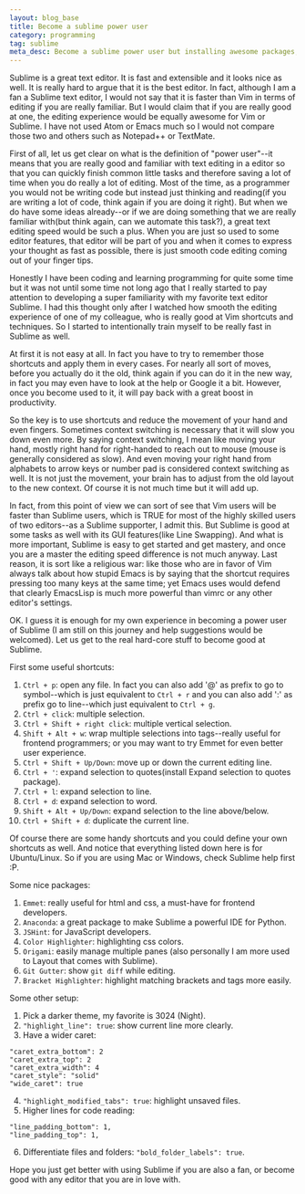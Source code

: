 ```yaml
---
layout: blog_base
title: Become a sublime power user
category: programming
tag: sublime
meta_desc: Become a sublime power user but installing awesome packages, adding good user settings and mastering shortcuts.
---
```


Sublime is a great text editor. It is fast and extensible and it looks nice as well. It is really hard to argue that it is the best editor. In fact, although I am a fan a Sublime text editor, I would not say that it is faster than Vim in terms of editing if you are really familiar. But I would claim that if you are really good at one, the editing experience would be equally awesome for Vim or Sublime. I have not used Atom or Emacs much so I would not compare those two and others such as Notepad++ or TextMate.

First of all, let us get clear on what is the definition of "power user"--it means that you are really good and familiar with text editing in a editor so that you can quickly finish common little tasks and therefore saving a lot of time when you do really a lot of editing. Most of the time, as a programmer you would not be writing code but instead just thinking and reading(if you are writing a lot of code, think again if you are doing it right). But when we do have some ideas already--or if we are doing something that we are really familiar with(but think again, can we automate this task?), a great text editing speed would be such a plus. When you are just so used to some editor features, that editor will be part of you and when it comes to express your thought as fast as possible, there is just smooth code editing coming out of your finger tips.

Honestly I have been coding and learning programming for quite some time but it was not until some time not long ago that I really started to pay attention to developing a super familiarity with my favorite text editor Sublime. I had this thought only after I watched how smooth the editing experience of one of my colleague, who is really good at Vim shortcuts and techniques. So I started to intentionally train myself to be really fast in Sublime as well.

At first it is not easy at all. In fact you have to try to remember those shortcuts and apply them in every cases. For nearly all sort of moves, before you actually do it the old, think again if you can do it in the new way, in fact you may even have to look at the help or Google it a bit. However, once you become used to it, it will pay back with a great boost in productivity.

So the key is to use shortcuts and reduce the movement of your hand and even fingers. Sometimes context switching is necessary that it will slow you down even more. By saying context switching, I mean like moving your hand, mostly right hand for right-handed to reach out to mouse (mouse is generally considered as slow). And even moving your right hand from alphabets to arrow keys or number pad is considered context switching as well. It is not just the movement, your brain has to adjust from the old layout to the new context. Of course it is not much time but it will add up.

In fact, from this point of view we can sort of see that Vim users will be faster than Sublime users, which is TRUE for most of the highly skilled users of two editors--as a Sublime supporter, I admit this. But Sublime is good at some tasks as well with its GUI features(like Line Swapping). And what is more important, Sublime is easy to get started and get mastery, and once you are a master the editing speed difference is not much anyway. Last reason, it is sort like a religious war: like those who are in favor of Vim always talk about how stupid Emacs is by saying that the shortcut requires pressing too many keys at the same time; yet Emacs uses would defend that clearly EmacsLisp is much more powerful than vimrc or any other editor's settings.

OK. I guess it is enough for my own experience in becoming a power user of Sublime (I am still on this journey and help suggestions would be welcomed). Let us get to the real hard-core stuff to become good at Sublime.

First some useful shortcuts:

1. `Ctrl + p`: open any file. In fact you can also add '@' as prefix to go to symbol--which is just equivalent to `Ctrl + r` and you can also add ':' as prefix go to line--which just equivalent to `Ctrl + g`.
2. `Ctrl + click`: multiple selection.
3. `Ctrl + Shift + right click`: multiple vertical selection.
4. `Shift + Alt + w`: wrap multiple selections into tags--really useful for frontend programmers; or you may want to try Emmet for even better user experience.
5. `Ctrl + Shift + Up/Down`: move up or down the current editing line.
6. `Ctrl + '`: expand selection to quotes(install Expand selection to quotes package).
7. `Ctrl + l`: expand selection to line.
8. `Ctrl + d`: expand selection to word.
9. `Shift + Alt + Up/Down`: expand selection to the line above/below.
10. `Ctrl + Shift + d`: duplicate the current line.

Of course there are some handy shortcuts and you could define your own shortcuts as well. And notice that everything listed down here is for Ubuntu/Linux. So if you are using Mac or Windows, check Sublime help first :P.

Some nice packages:

1. `Emmet`: really useful for html and css, a must-have for frontend developers.
2. `Anaconda`: a great package to make Sublime a powerful IDE for Python.
3. `JSHint`: for JavaScript developers.
4. `Color Highlighter`: highlighting css colors.
5. `Origami`: easily manage multiple panes (also personally I am more used to Layout that comes with Sublime).
6. `Git Gutter`: show `git diff` while editing.
7. `Bracket Highlighter`: highlight matching brackets and tags more easily.

Some other setup:

1. Pick a darker theme, my favorite is 3024 (Night).
2. `"highlight_line": true`: show current line more clearly.
3. Have a wider caret:
~~~
"caret_extra_bottom": 2
"caret_extra_top": 2
"caret_extra_width": 4
"caret_style": "solid"
"wide_caret": true
~~~
4. `"highlight_modified_tabs": true`: highlight unsaved files.
5. Higher lines for code reading:
~~~
"line_padding_bottom": 1,
"line_padding_top": 1,
~~~
6. Differentiate files and folders: `"bold_folder_labels": true`.

Hope you just get better with using Sublime if you are also a fan, or become good with any editor that you are in love with.
